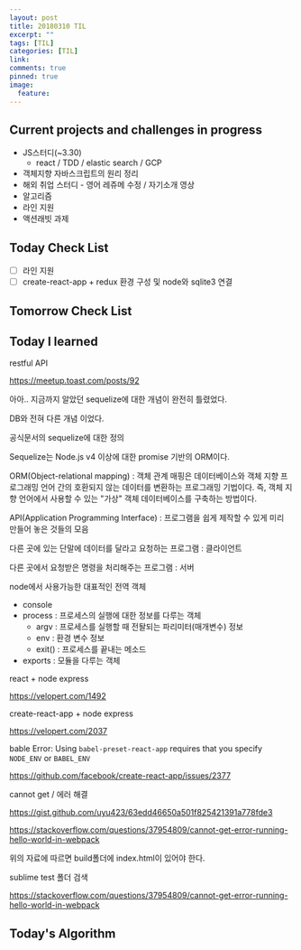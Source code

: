 ```yaml
---
layout: post
title: 20180310 TIL
excerpt: ""
tags: [TIL]
categories: [TIL]
link:
comments: true
pinned: true
image:
  feature:
---
```


## Current projects and challenges in progress

- JS스터디(~3.30)
  - react / TDD / elastic search / GCP 
- 객체지향 자바스크립트의 원리 정리
- 해외 취업 스터디 - 영어 레쥬메 수정 / 자기소개 영상
- 알고리즘
- 라인 지원
- 액션래빗 과제

## Today Check List

- [ ] 라인 지원
- [ ] create-react-app + redux 환경 구성 및 node와 sqlite3 연결

## Tomorrow Check List

## Today I learned

restful API

https://meetup.toast.com/posts/92



아아.. 지금까지 알았던 sequelize에 대한 개념이 완전히 틀렸었다.

DB와 전혀 다른 개념 이었다.

공식문서의 sequelize에 대한 정의

Sequelize는 Node.js v4 이상에 대한 promise 기반의 ORM이다.

ORM(Object-relational mapping) : 객체 관계 매핑은 데이터베이스와 객체 지향 프로그래밍 언어 간의 호환되지 않는 데이터를 변환하는 프로그래밍 기법이다. 즉, 객체 지향 언어에서 사용할 수 있는 "가상" 객체 데이터베이스를 구축하는 방법이다.

API(Application Programming Interface) : 프로그램을 쉽게 제작할 수 있게 미리 만들어 놓은 것들의 모음

다른 곳에 있는 단말에 데이터를 달라고 요청하는 프로그램 : 클라이언트

다른 곳에서 요청받은 명령을 처리해주는 프로그램 : 서버



node에서 사용가능한 대표적인 전역 객체

* console
* process : 프로세스의 실행에 대한 정보를 다루는 객체
  * argv : 프로세스를 실행할 때 전돨되는 파리미터(매개변수) 정보
  * env : 환경 변수 정보
  * exit() : 프로세스를 끝내는 메소드
* exports : 모듈을 다루는 객체



react + node express 

https://velopert.com/1492



create-react-app + node express

https://velopert.com/2037



bable Error: Using `babel-preset-react-app` requires that you specify `NODE_ENV` or `BABEL_ENV` 

https://github.com/facebook/create-react-app/issues/2377



cannot get / 에러 해결

https://gist.github.com/uyu423/63edd46650a501f825421391a778fde3



https://stackoverflow.com/questions/37954809/cannot-get-error-running-hello-world-in-webpack

위의 자료에 따르면 build폴더에 index.html이 있어야 한다.



 sublime test 폴더 검색

https://stackoverflow.com/questions/37954809/cannot-get-error-running-hello-world-in-webpack

## Today's Algorithm

